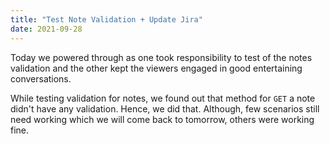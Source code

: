 ```yaml
---
title: "Test Note Validation + Update Jira"
date: 2021-09-28
---
```


Today we powered through as one took responsibility to test of the notes validation and the other kept the viewers engaged in good entertaining conversations.

While testing validation for notes, we found out that method for `GET` a note didn't have any validation. Hence, we did that. Although, few scenarios still need working which we will come back to tomorrow, others were working fine.

